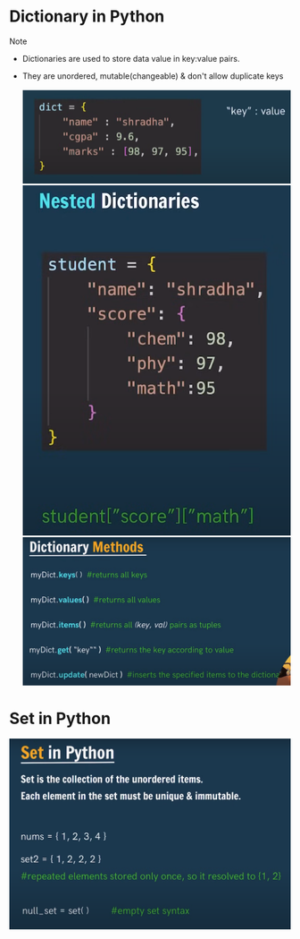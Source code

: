 # Dictionary in Python
>[!NOTE]
> - Dictionaries are used to store data value in key:value pairs. <br> 
> * They are unordered, mutable(changeable) & don't allow duplicate keys <br> <br>
![Syntax](image.png) <br>
![Nested](image-1.png) <br>
![Methods](image-2.png)

# Set in Python
![Set](image-3.png)

